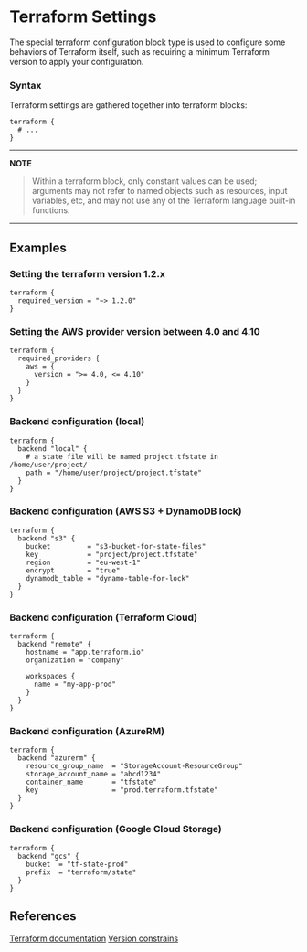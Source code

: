 # Terraform Settings

The special terraform configuration block type is used to configure some behaviors of Terraform itself, such as requiring a minimum Terraform version to apply your configuration.

### Syntax 

Terraform settings are gathered together into terraform blocks:
```
terraform {
  # ...
}
```
---
**NOTE** 

> Within a terraform block, only constant values can be used; arguments may not refer to named objects such as resources, input variables, etc, and may not use any of the Terraform language built-in functions.
---

## Examples

### Setting the terraform version 1.2.x
```
terraform {
  required_version = "~> 1.2.0"
}
```

### Setting the AWS provider version between 4.0 and 4.10
```
terraform {
  required_providers {
    aws = {
      version = ">= 4.0, <= 4.10"
    }
  }
}
```

### Backend configuration (local)
```
terraform {
  backend "local" {
    # a state file will be named project.tfstate in /home/user/project/
    path = "/home/user/project/project.tfstate"
  }
}
```

### Backend configuration (AWS S3 + DynamoDB lock)
```
terraform {
  backend "s3" {
    bucket         = "s3-bucket-for-state-files"
    key            = "project/project.tfstate"
    region         = "eu-west-1"
    encrypt        = "true"
    dynamodb_table = "dynamo-table-for-lock"
  }
}
```

### Backend configuration (Terraform Cloud)
```
terraform {
  backend "remote" {
    hostname = "app.terraform.io"
    organization = "company"

    workspaces {
      name = "my-app-prod"
    }
  }
}
```

### Backend configuration (AzureRM)
```
terraform {
  backend "azurerm" {
    resource_group_name  = "StorageAccount-ResourceGroup"
    storage_account_name = "abcd1234"
    container_name       = "tfstate"
    key                  = "prod.terraform.tfstate"
  }
}
```

### Backend configuration (Google Cloud Storage)
```
terraform {
  backend "gcs" {
    bucket  = "tf-state-prod"
    prefix  = "terraform/state"
  }
}
```

## References
[Terraform documentation](https://www.terraform.io/language/settings)
[Version constrains](https://developer.hashicorp.com/terraform/language/expressions/version-constraints)
